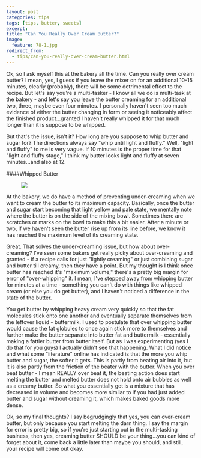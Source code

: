 ```yaml
---
layout: post
categories: tips
tags: [tips, butter, sweets]
excerpt: 
title: "Can You Really Over Cream Butter?"
image:
  feature: 78-1.jpg
redirect_from: 
  - tips/can-you-really-over-cream-butter.html
---
```


Ok, so I ask myself this at the bakery all the time.  Can you really over cream butter?  I mean, yes, I guess if you leave the mixer on for an additional 10-15 minutes, clearly (probably), there will be some detrimental effect to the recipe.  But let's say you're a multi-tasker - I know all we do is multi-task at the bakery - and let's say you leave the butter creaming for an additional two, three, maybe even four minutes. I personally haven't seen too much evidence of either the butter changing in form or seeing it noticeably affect the finished product...granted I haven't really whipped it for that much longer than it is suppose to be whipped.

But that's the issue, isn't it?  How long are you suppose to whip butter and sugar for?  The directions always say "whip until light and fluffy."  Well, "light and fluffy" to me is very vague.  If 10 minutes is the proper time for that "light and fluffy stage," I think my butter looks light and fluffy at seven minutes...and also at 12.   

####Whipped Butter
<figure> <img src='/images/78-2.jpg'> </figure>

At the bakery, we do have a method of preventing under-creaming when we want to cream the butter to its maximum capacity.  Basically, once the butter and sugar start becoming that light yellow and pale state, we mentally note where the butter is on the side of the mixing bowl.  Sometimes there are scratches or marks on the bowl to make this a bit easier.  After a minute or two, if we haven't seen the butter rise up from its line before, we know it has reached the maximum level of its creaming state.

Great.  That solves the under-creaming issue, but how about over-creaming?  I've seen some bakers get really picky about over-creaming and granted - if a recipe calls for just "lightly creaming" or just combining sugar and butter till creamy, then they have a point. But my thought is I think once butter has reached it's "maximum volume," there's a pretty big margin for error of "over-whipping" it.  I mean, I've stepped away from whipping butter for minutes at a time - something you can't do with things like whipped cream (or else you do get butter), and I haven't noticed a difference in the state of the butter.

You get butter by whipping heavy cream very quickly so that the fat molecules stick onto one another and eventually separate themselves from the leftover liquid - buttermilk. I used to postulate that over whipping butter would cause the fat globules to once again stick more to themselves and further make the butter separate into butter fat and buttermilk  - essentially making a fattier butter from butter itself.  But as I was experimenting (yes I do that for you guys) I actually didn't see that happening. What I did notice and what some "literature" online has indicated is that the more you whip butter and sugar, the softer it gets.  This is partly from beating air into it, but it is also partly from the friction of the beater with the butter. When you over beat butter - I mean REALLY over beat it, the beating action does start melting the butter and melted butter does not hold onto air bubbles as well as a creamy butter.  So what you essentially get is a mixture that has decreased in volume and becomes more similar to if you had just added butter and sugar without creaming it, which makes baked goods more dense.

Ok, so my final thoughts?  I say begrudgingly that yes, you can over-cream butter, but only because you start melting the darn thing.  I say the margin for error is pretty big, so if you're just starting out in the multi-tasking business, then yes, creaming butter SHOULD be your thing...you can kind of forget about it, come back a little later than maybe you should, and still, your recipe will come out okay.
